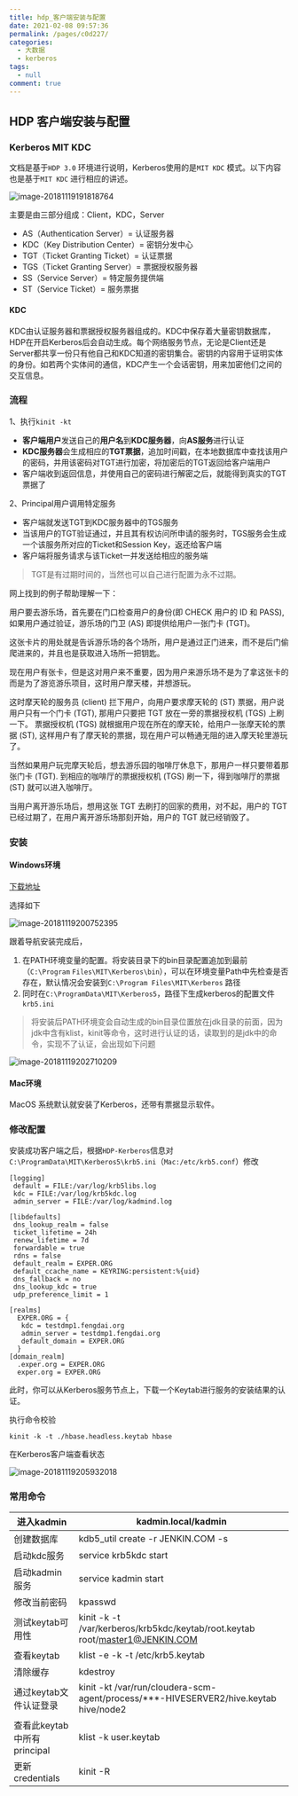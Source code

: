 ```yaml
---
title: hdp_客户端安装与配置
date: 2021-02-08 09:57:36
permalink: /pages/c0d227/
categories: 
  - 大数据
  - kerberos
tags: 
  - null
comment: true
---
```

## HDP 客户端安装与配置

### Kerberos MIT KDC

文档是基于`HDP 3.0` 环境进行说明，Kerberos使用的是`MIT KDC` 模式。以下内容也是基于`MIT KDC` 进行相应的讲述。

![image-20181119191818764](assets/image-20181119191818764-2626298.png)

主要是由三部分组成：Client，KDC，Server

- AS（Authentication Server）=  认证服务器
- KDC（Key Distribution Center）=  密钥分发中心
- TGT（Ticket Granting Ticket）=  认证票据
- TGS（Ticket Granting Server）=  票据授权服务器
- SS（Service Server）=  特定服务提供端
- ST（Service Ticket）= 服务票据

#### KDC

KDC由认证服务器和票据授权服务器组成的。KDC中保存着大量密钥数据库，HDP在开启Kerberos后会自动生成。每个网络服务节点，无论是Client还是Server都共享一份只有他自己和KDC知道的密钥集合。密钥的内容用于证明实体的身份。如若两个实体间的通信，KDC产生一个会话密钥，用来加密他们之间的交互信息。

### 流程

1、执行`kinit -kt`

- **客户端用户**发送自己的**用户名**到**KDC服务器**，向**AS服务**进行认证
- **KDC服务器**会生成相应的**TGT票据**，追加时间戳，在本地数据库中查找该用户的密码，并用该密码对TGT进行加密，将加密后的TGT返回给客户端用户
- 客户端收到返回信息，并使用自己的密码进行解密之后，就能得到真实的TGT票据了

2、Principal用户调用特定服务

- 客户端就发送TGT到KDC服务器中的TGS服务
- 当该用户的TGT验证通过，并且其有权访问所申请的服务时，TGS服务会生成一个该服务所对应的Ticket和Session Key，返还给客户端
- 客户端将服务请求与该Ticket一并发送给相应的服务端

> TGT是有过期时间的，当然也可以自己进行配置为永不过期。

网上找到的例子帮助理解一下：

用户要去游乐场，首先要在门口检查用户的身份(即 CHECK 用户的 ID 和 PASS), 如果用户通过验证，游乐场的门卫 (AS) 即提供给用户一张门卡 (TGT)。

这张卡片的用处就是告诉游乐场的各个场所，用户是通过正门进来，而不是后门偷爬进来的，并且也是获取进入场所一把钥匙。

现在用户有张卡，但是这对用户来不重要，因为用户来游乐场不是为了拿这张卡的而是为了游览游乐项目，这时用户摩天楼，并想游玩。

这时摩天轮的服务员 (client) 拦下用户，向用户要求摩天轮的 (ST) 票据，用户说用户只有一个门卡 (TGT), 那用户只要把 TGT 放在一旁的票据授权机 (TGS) 上刷一下。 票据授权机 (TGS) 就根据用户现在所在的摩天轮，给用户一张摩天轮的票据 (ST), 这样用户有了摩天轮的票据，现在用户可以畅通无阻的进入摩天轮里游玩了。

当然如果用户玩完摩天轮后，想去游乐园的咖啡厅休息下，那用户一样只要带着那张门卡 (TGT). 到相应的咖啡厅的票据授权机 (TGS) 刷一下，得到咖啡厅的票据 (ST) 就可以进入咖啡厅。

当用户离开游乐场后，想用这张 TGT 去刷打的回家的费用，对不起，用户的 TGT 已经过期了，在用户离开游乐场那刻开始，用户的 TGT 就已经销毁了。

### 安装

#### Windows环境

[下载地址](http://web.mit.edu/kerberos/dist/)

选择如下

![image-20181119200752395](assets/image-20181119200752395-2629272.png)

跟着导航安装完成后，

1. 在PATH环境变量的配置。将安装目录下的bin目录配置追加到最前（`C:\Program`
   `Files\MIT\Kerberos\bin`），可以在环境变量Path中先检查是否存在，默认情况会安装到`C:\Program Files\MIT\Kerberos` 路径
2. 同时在`C:\ProgramData\MIT\Kerberos5`，路径下生成kerberos的配置文件`krb5.ini`

> 将安装后PATH环境变会自动生成的bin目录位置放在jdk目录的前面，因为jdk中含有klist，kinit等命令，这时进行认证的话，读取到的是jdk中的命令，实现不了认证，会出现如下问题

![image-20181119202710209](assets/image-20181119202710209-2630430.png)

#### Mac环境

MacOS 系统默认就安装了Kerberos，还带有票据显示软件。

### 修改配置

安装成功客户端之后，根据`HDP-Kerberos`信息对`C:\ProgramData\MIT\Kerberos5\krb5.ini`（`Mac:/etc/krb5.conf`）修改

```
[logging]
 default = FILE:/var/log/krb5libs.log
 kdc = FILE:/var/log/krb5kdc.log
 admin_server = FILE:/var/log/kadmind.log

[libdefaults]
 dns_lookup_realm = false
 ticket_lifetime = 24h
 renew_lifetime = 7d
 forwardable = true
 rdns = false
 default_realm = EXPER.ORG
 default_ccache_name = KEYRING:persistent:%{uid}
 dns_fallback = no
 dns_lookup_kdc = true
 udp_preference_limit = 1

[realms]
  EXPER.ORG = {
   kdc = testdmp1.fengdai.org
   admin_server = testdmp1.fengdai.org
   default_domain = EXPER.ORG
  }
[domain_realm]
  .exper.org = EXPER.ORG
  exper.org = EXPER.ORG
```

此时，你可以从Kerberos服务节点上，下载一个Keytab进行服务的安装结果的认证。

执行命令校验

```shell
kinit -k -t ./hbase.headless.keytab hbase
```

在Kerberos客户端查看状态

![image-20181119205932018](assets/image-20181119205932018-2632372.png)

### 常用命令

| 进入kadmin                  | kadmin.local/kadmin                                          |
| --------------------------- | ------------------------------------------------------------ |
| 创建数据库                  | kdb5_util create -r JENKIN.COM -s                            |
| 启动kdc服务                 | service krb5kdc start                                        |
| 启动kadmin服务              | service kadmin start                                         |
| 修改当前密码                | kpasswd                                                      |
| 测试keytab可用性            | kinit -k -t /var/kerberos/krb5kdc/keytab/root.keytab root/master1@JENKIN.COM |
| 查看keytab                  | klist -e -k -t /etc/krb5.keytab                              |
| 清除缓存                    | kdestroy                                                     |
| 通过keytab文件认证登录      | kinit -kt /var/run/cloudera-scm-agent/process/***-HIVESERVER2/hive.keytab hive/node2 |
| 查看此keytab中所有principal | klist -k user.keytab                                         |
| 更新credentials             | kinit -R                                                     |

